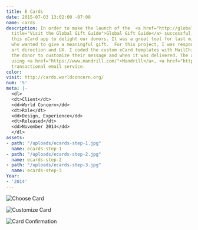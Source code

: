 ```yaml
---
title: E Cards
date: 2015-07-03 13:02:00 -07:00
name: cards
description: In order to make the launch of the  <a href="http://globalgiftguide.org"
  title="Visit the Global Gift Guide">Global Gift Guide</a> successful, we created
  this eCard app to delight our donors. It was a great tool for last minute shoppers
  who wanted to give a meaningful gift.  For this project, I was responsible for the
  art direction and UX. I coded the custom eCard templates with MailChimp allowing
  the donor to customize their message and when it was delivered. The app was built
  using <a href="https://www.mandrill.com/">Mandrill</a>, <a href="http://mailchimp.com/">MailChimp's</a>
  transactional email service.
color: 
visit: http://cards.worldconcern.org/
num: '5'
meta: |-
  <dl>
  <dt>Client</dt>
  <dd>World Concern</dd>
  <dt>Role</dt>
  <dd>Design, Experience</dd>
  <dt>Released</dt>
  <dd>November 2014</dd>
  </dl>
assets:
- path: "/uploads/ecards-step-1.jpg"
  name: ecards-step-1
- path: "/uploads/ecards-step-2.jpg"
  name: ecards-step-2
- path: "/uploads/ecards-step-3.jpg"
  name: ecards-step-3
Year:
- '2014'
---
```


![Choose Card](/uploads/ecards-step-1.jpg) 

![Customize Card](/uploads/ecards-step-2.jpg) 

![Card Confirmation](/uploads/ecards-step-3.jpg)
